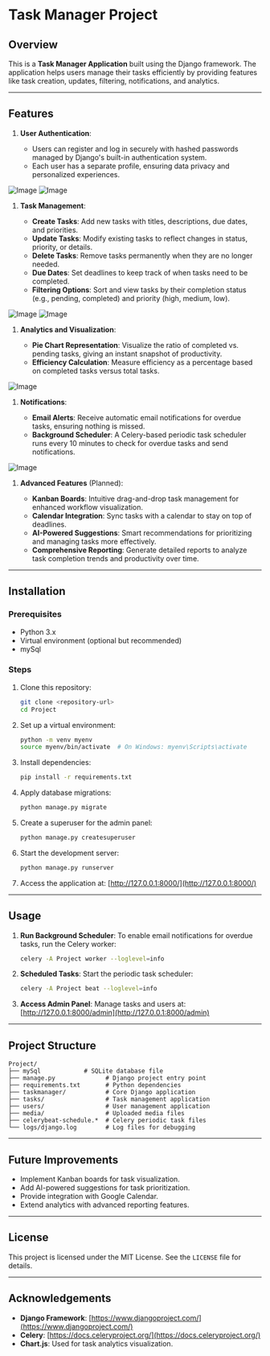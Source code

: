 # Task Manager Project

## Overview

This is a **Task Manager Application** built using the Django framework. The application helps users manage their tasks efficiently by providing features like task creation, updates, filtering, notifications, and analytics.

---

## Features

1. **User Authentication**:

   - Users can register and log in securely with hashed passwords managed by Django's built-in authentication system.
   - Each user has a separate profile, ensuring data privacy and personalized experiences.

![Image](https://github.com/user-attachments/assets/9162d704-fe6e-4927-a88f-ed342bd3d911)
![Image](https://github.com/user-attachments/assets/8d46e1f5-cfd3-4cf1-b7ad-d15e6ae98bdc)


1. **Task Management**:

   - **Create Tasks**: Add new tasks with titles, descriptions, due dates, and priorities.
   - **Update Tasks**: Modify existing tasks to reflect changes in status, priority, or details.
   - **Delete Tasks**: Remove tasks permanently when they are no longer needed.
   - **Due Dates**: Set deadlines to keep track of when tasks need to be completed.
   - **Filtering Options**: Sort and view tasks by their completion status (e.g., pending, completed) and priority (high, medium, low).

![Image](https://github.com/user-attachments/assets/00d9536b-1c3a-4fbe-83f0-e80d52de82d6)
![Image](https://github.com/user-attachments/assets/bc845c7a-4751-48e8-80ce-b0cf85de6dd6)

1. **Analytics and Visualization**:

   - **Pie Chart Representation**: Visualize the ratio of completed vs. pending tasks, giving an instant snapshot of productivity.
   - **Efficiency Calculation**: Measure efficiency as a percentage based on completed tasks versus total tasks.

![Image](https://github.com/user-attachments/assets/3a77b412-24cd-4416-bc18-f6dfdeb3ba20)


1. **Notifications**:

   - **Email Alerts**: Receive automatic email notifications for overdue tasks, ensuring nothing is missed.
   - **Background Scheduler**: A Celery-based periodic task scheduler runs every 10 minutes to check for overdue tasks and send notifications.

![Image](https://github.com/user-attachments/assets/d051a5b8-23b2-4595-9c7f-5d0337d78ec1)


1. **Advanced Features** (Planned):

   - **Kanban Boards**: Intuitive drag-and-drop task management for enhanced workflow visualization.
   - **Calendar Integration**: Sync tasks with a calendar to stay on top of deadlines.
   - **AI-Powered Suggestions**: Smart recommendations for prioritizing and managing tasks more effectively.
   - **Comprehensive Reporting**: Generate detailed reports to analyze task completion trends and productivity over time.



---

## Installation

### Prerequisites

- Python 3.x
- Virtual environment (optional but recommended)
- mySql

### Steps

1. Clone this repository:

   ```bash
   git clone <repository-url>
   cd Project
   ```

2. Set up a virtual environment:

   ```bash
   python -m venv myenv
   source myenv/bin/activate  # On Windows: myenv\Scripts\activate
   ```

3. Install dependencies:

   ```bash
   pip install -r requirements.txt
   ```

4. Apply database migrations:

   ```bash
   python manage.py migrate
   ```

5. Create a superuser for the admin panel:

   ```bash
   python manage.py createsuperuser
   ```

6. Start the development server:

   ```bash
   python manage.py runserver
   ```

7. Access the application at: [http://127.0.0.1:8000/](http://127.0.0.1:8000/)

---

## Usage

1. **Run Background Scheduler**: To enable email notifications for overdue tasks, run the Celery worker:

   ```bash
   celery -A Project worker --loglevel=info
   ```

2. **Scheduled Tasks**: Start the periodic task scheduler:

   ```bash
   celery -A Project beat --loglevel=info
   ```

3. **Access Admin Panel**: Manage tasks and users at: [http://127.0.0.1:8000/admin](http://127.0.0.1:8000/admin)

---

## Project Structure

```
Project/
├── mySql            # SQLite database file
├── manage.py              # Django project entry point
├── requirements.txt       # Python dependencies
├── taskmanager/           # Core Django application
├── tasks/                 # Task management application
├── users/                 # User management application
├── media/                 # Uploaded media files
├── celerybeat-schedule.*  # Celery periodic task files
└── logs/django.log        # Log files for debugging
```

---

## Future Improvements

- Implement Kanban boards for task visualization.
- Add AI-powered suggestions for task prioritization.
- Provide integration with Google Calendar.
- Extend analytics with advanced reporting features.

---

## License

This project is licensed under the MIT License. See the `LICENSE` file for details.

---

## Acknowledgements

- **Django Framework**: [https://www.djangoproject.com/](https://www.djangoproject.com/)
- **Celery**: [https://docs.celeryproject.org/](https://docs.celeryproject.org/)
- **Chart.js**: Used for task analytics visualization.

